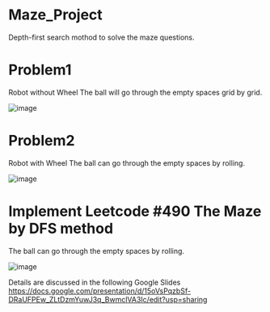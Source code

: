 # Maze_Project
Depth-first search mothod to solve the maze questions.

# Problem1
Robot without Wheel
The ball will go through the empty spaces grid by grid.

![image](https://user-images.githubusercontent.com/55336314/180590442-557a659e-7b10-4575-b531-1f804bd7e1b7.png)

# Problem2
Robot with Wheel
The ball can go through the empty spaces by rolling.

![image](https://user-images.githubusercontent.com/55336314/180590593-29256e3d-80a2-472c-893f-ec30ca2bd425.png)

# Implement Leetcode #490 The Maze by DFS method
The ball can go through the empty spaces by rolling.

![image](https://user-images.githubusercontent.com/55336314/180590726-03b73180-5120-47d1-998c-a36b1bb2201c.png)

Details are discussed in the following Google Slides
https://docs.google.com/presentation/d/15oVsPqzbSf-DRaUFPEw_ZLtDzmYuwJ3q_BwmclVA3Ic/edit?usp=sharing
